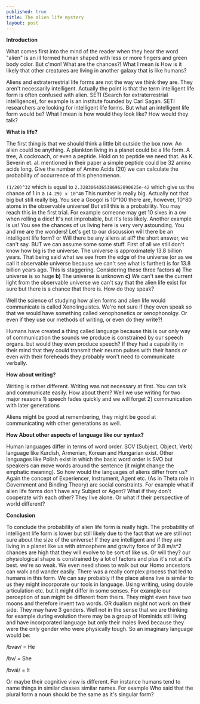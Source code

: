 ```yaml
---
published: true
title: The alien life mystery
layout: post
---
```



**Introduction**

What comes first into the mind of the reader when they hear the word "alien" is an ill formed human shaped with less or more fingers and green body color. But c'mon! What are the chances?! What I mean is How is it likely that other creatures are living in another galaxy that is like humans? 


Aliens and extraterrestrial life forms are not the way we think they are. They aren't necessarily intelligent. Actually the point is that the term intelligent life form is often confused with alien. SETI (Search for extraterrestrial intelligence), for example is an institute founded by Carl Sagan. SETI researchers are looking for intelligent life forms. But what an intelligent life form would be? What I mean is how would they look like? How would they talk? 

**What is life?**

The first thing is that we should think a little bit outside the box now. An alien could be anything. A plankton living in a planet could be a life form. A tree, A cockroach, or even a peptide. Hold on to peptide we need that. As K. Severin et. al. mentioned in their paper a simple peptide could be 32 amino acids long. Give the number of Amino Acids (20) we can calculate the probability of occurrence of this phenomenon. 

`` (1/20)^32 `` 
which is equal to 
``2.3283064365386962890625e-42``
 which give us the chance of 1 in a 
``(4.29) x 10^40``
This number is really big. Actually not that big but still really big. You see a Googol is 10^100 there are, however, 10^80 atoms in the observable universe! But still this is a probability. You may reach this in the first trial. For example someone may get 10 sixes in a ow when rolling a dice! It's not improbable, but it's less likely. Another example is us! You see the chances of us living here is very very astounding. You and me are the wonders! 
Let's get to our discussion will there be an intelligent life form? or Will there be any aliens at all? the short answer, we can't say. BUT we can assume some some stuff. First of all we still don't know how big is the universe. The universe is approximately 13.8 billion years. That being said what we see from the edge of the universe (or as we call it observable universe because we can't see what is further) is for 13.8 billion years ago. This is staggering. Considering these three factors 
<b>a)</b> The universe is so huge 
<b>b)</b> The universe is unknown
<b>c)</b> We can't see the current light from the observable universe
we can't say that the alien life exist for sure but there is a chance that there is. How do they speak? 

Well the science of studying how alien forms and alien life would communicate is called Xenolinguistcs. We're not sure if they even speak so that we would have something called xenophonetics or xenophonolgy. Or even if they use our methods of writing, or even do they write?! 

Humans have created a thing called language because this is our only way of communication the sounds we produce is constrained by our speech organs. but would they even produce speech? If they had a capability in their mind that they could transmit their neuron pulses with their hands or even with their foreheads they probably won't need to communicate verbally. 

**How about writing?**

Writing is rather different. Writing was not necessary at first. You can talk and communicate easily. How about them? Well we use writing for two major reasons 1) speech fades quickly and we will forget 2) communication with later generations

Aliens might be good at remembering, they might be good at communicating with other generations as well. 


**How About other aspects of language like our syntax?**

Human languages differ in terms of word order. SOV (Subject, Object, Verb) language like Kurdish, Armenian, Korean and Hungarian exist. Other languages like Polish exist in which the basic word order is SVO but speakers can move words around the sentence (it might change the emphatic meaning). So how would the languages of aliens differ from us? Again the concept of Experiencer, Instrument, Agent etc. (As in Theta role in Government and Binding Theory) are social constraints. For example what if alien life forms don't have any Subject or Agent? What if they don't cooperate with each other? They live alone. Or what if their perspective of world different? 


**Conclusion**

To conclude the probability of alien life form is really high. The probability of intelligent life form is lower but still likely due to the fact that we are still not sure about the size of the universe! If they are intelligent and if they are living in a planet like us with atmosphere and gravity force of 9.8 m/s^2 chances are high that they will evolve to be sort of like us. Or will they? our physiological shape is constrained by a lot of factors and plus it's not at it's best. we're so weak. We even need shoes to walk but our Homo ancestors can walk and wander easily. There was a really complex process that led to humans in this form. We can say probably if the place aliens live is similar to us they might incorporate our tools in language. Using writing, using double articulation etc. but it might differ in some senses. For example our perception of sun might be different from theirs. They might even have two moons and therefore invent two words. OR dualism might not work on their side. They may have 3 genders. Well not in the sense that we are thinking for example during evolution there may be a group of Hominids still living and have incorporated language but only their males lived because they were the only gender who were physically tough. So an imaginary language would be:

/bvav/ = He

/bv/ = She

/bvai/ = It


Or maybe their cognitive view is different. For instance humans tend to name things in similar classes similar names. For example <she-he> <Class-Classes> Who said that the plural form a noun should be the same as it's singular form?
